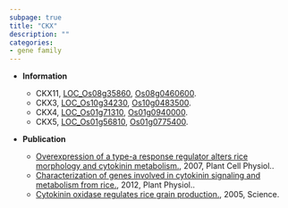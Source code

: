 ```yaml
---
subpage: true
title: "CKX"
description: ""
categories:
- gene family
---
```


* **Information**  
    + CKX11, [LOC_Os08g35860](http://rice.plantbiology.msu.edu/cgi-bin/ORF_infopage.cgi?orf=LOC_Os08g35860), [Os08g0460600](http://rapdb.dna.affrc.go.jp/viewer/gbrowse_details/irgsp1?name=Os08g0460600).
    + CKX3, [LOC_Os10g34230](http://rice.plantbiology.msu.edu/cgi-bin/ORF_infopage.cgi?orf=LOC_Os10g34230), [Os10g0483500](http://rapdb.dna.affrc.go.jp/viewer/gbrowse_details/irgsp1?name=Os10g0483500).
    + CKX4, [LOC_Os01g71310](http://rice.plantbiology.msu.edu/cgi-bin/ORF_infopage.cgi?orf=LOC_Os01g71310), [Os01g0940000](http://rapdb.dna.affrc.go.jp/viewer/gbrowse_details/irgsp1?name=Os01g0940000).
    + CKX5, [LOC_Os01g56810](http://rice.plantbiology.msu.edu/cgi-bin/ORF_infopage.cgi?orf=LOC_Os01g56810), [Os01g0775400](http://rapdb.dna.affrc.go.jp/viewer/gbrowse_details/irgsp1?name=Os01g0775400).

* **Publication**  
    + [Overexpression of a type-a response regulator alters rice morphology and cytokinin metabolism.](http://www.ncbi.nlm.nih.gov/pubmed?term=Overexpression+of+a+type-a+response+regulator+alters+rice+morphology+and+cytokinin+metabolism.%5BTitle%5D), 2007, Plant Cell Physiol..
    + [Characterization of genes involved in cytokinin signaling and metabolism from rice.](http://www.ncbi.nlm.nih.gov/pubmed?term=Characterization+of+genes+involved+in+cytokinin+signaling+and+metabolism+from+rice.%5BTitle%5D), 2012, Plant Physiol..
    + [Cytokinin oxidase regulates rice grain production.](http://www.ncbi.nlm.nih.gov/pubmed?term=Cytokinin+oxidase+regulates+rice+grain+production.%5BTitle%5D), 2005, Science.


